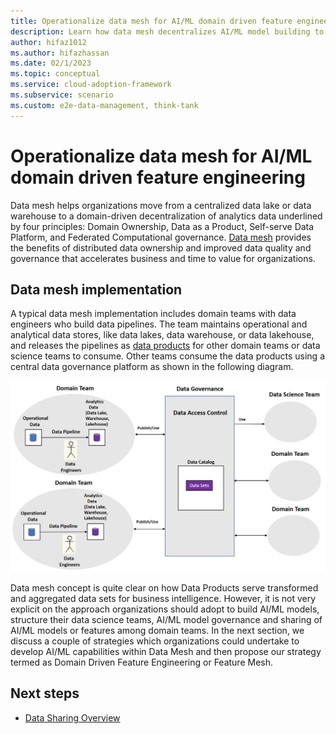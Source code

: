 ```yaml
---
title: Operationalize data mesh for AI/ML domain driven feature engineering
description: Learn how data mesh decentralizes AI/ML model building to help organizations move from a centralized data lake or data warehouse to domain driven, decentralized, distributed data analytics.
author: hifaz1012
ms.author: hifazhassan 
ms.date: 02/1/2023
ms.topic: conceptual
ms.service: cloud-adoption-framework
ms.subservice: scenario
ms.custom: e2e-data-management, think-tank
---
```


# Operationalize data mesh for AI/ML domain driven feature engineering

Data mesh helps organizations move from a centralized data lake or data warehouse to a domain-driven decentralization of analytics data underlined by four principles: Domain Ownership, Data as a Product, Self-serve Data Platform, and Federated Computational governance. [Data mesh](what-is-data-mesh.md) provides the benefits of distributed data ownership and improved data quality and governance that accelerates business and time to value for organizations.

## Data mesh implementation

A typical data mesh implementation includes domain teams with data engineers who build data pipelines. The team maintains operational and analytical data stores, like data lakes, data warehouse, or data lakehouse, and releases the pipelines as [data products](what-is-data-product.md) for other domain teams or data science teams to consume. Other teams consume the data products using a central data governance platform as shown in the following diagram.

![Architectural diagram showing a data mesh implementation.](../images/data-mesh-implementation.png)

Data mesh concept is quite clear on how Data Products serve transformed and aggregated data sets for business intelligence. However, it is not very explicit on the approach organizations should adopt to build AI/ML models, structure their data science teams, AI/ML model governance and sharing of AI/ML models or features among domain teams. In the next section, we discuss a couple of strategies which organizations could undertake to develop AI/ML capabilities within Data Mesh and then propose our strategy termed as Domain Driven Feature Engineering or Feature Mesh. 

## Next steps

- [Data Sharing Overview](data-contracts.md)
